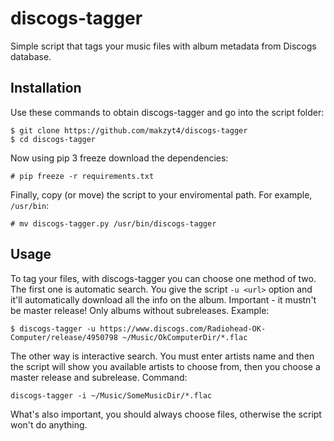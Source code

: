 # discogs-tagger
Simple script that tags your music files with album metadata from Discogs database.

## Installation

Use these commands to obtain discogs-tagger and go into the script folder:

```
$ git clone https://github.com/makzyt4/discogs-tagger
$ cd discogs-tagger
```

Now using pip 3 freeze download the dependencies:

```
# pip freeze -r requirements.txt
```

Finally, copy (or move) the script to your enviromental path. For example, `/usr/bin`:

```
# mv discogs-tagger.py /usr/bin/discogs-tagger
```

## Usage

To tag your files, with discogs-tagger you can choose one method of two. The first one is automatic search. You give the script `-u <url>` option and it'll automatically download all the info on the album. Important - it mustn't be master release! Only albums without subreleases. Example:

```
$ discogs-tagger -u https://www.discogs.com/Radiohead-OK-Computer/release/4950798 ~/Music/OkComputerDir/*.flac
```

The other way is interactive search. You must enter artists name and then the script will show you available artists to choose from, then you choose a master release and subrelease. Command:

```
discogs-tagger -i ~/Music/SomeMusicDir/*.flac
```

What's also important, you should always choose files, otherwise the script won't do anything.

